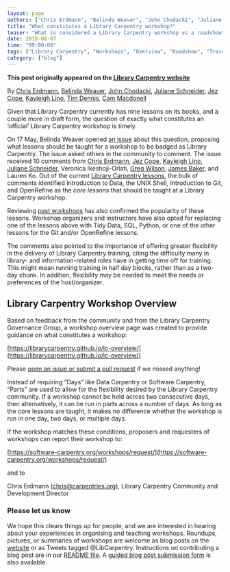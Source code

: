 ```yaml
---
layout: page
authors: ["Chris Erdmann", "Belinda Weaver", "John Chodacki", "Juliane Schneider", "Jez Cope", "Kayleigh Lino", "Tim Dennis", "Cam Macdonell"]
title: "What constitutes a Library Carpentry workshop?"
teaser: "What is considered a Library Carpentry workshop vs a roadshow"
date: 2018-08-07
time: "09:00:00"
tags: ["Library Carpentry", "Workshops", "Overview", "Roadshow", "Training", "Curriculum"]
category: ["blog"]
--- 
```


**This post originally appeared on the [Library Carpentry website](https://librarycarpentry.org)**

By [Chris Erdmann](https://twitter.com/libcce), [Belinda Weaver](https://twitter.com/cloudaus), [John Chodacki](https://twitter.com/chodacki), [Juliane Schneider](https://twitter.com/JulianeS), [Jez Cope](https://twitter.com/jezcope), [Kayleigh Lino](https://twitter.com/CuratorKay), [Tim Dennis](https://twitter.com/jt14den), [Cam Macdonell](https://twitter.com/cjmacdonell)

Given that Library Carpentry currently has nine lessons on its books, and a couple more in draft form, the 
question of exactly what constitutes an ‘official’ Library Carpentry workshop is timely. 

On 17 May, Belinda Weaver opened [an issue](https://github.com/LibraryCarpentry/governance/issues/5) about this 
question, proposing what lessons should be taught for a workshop to be badged as Library Carpentry. The issue asked others 
in the community to comment. The issue received 10 comments from [Chris Erdmann](https://twitter.com/libcce),
[Jez Cope](https://twitter.com/jezcope), [Kayleigh Lino](https://twitter.com/CuratorKay), 
[Juliane Schneider](https://twitter.com/JulianeS), Veronica Ikeshoji-Orlati,
[Greg Wilson](https://twitter.com/gvwilson), [James Baker](https://twitter.com/j_w_baker), 
and Lauren Ko. Out of the current [Library Carpentry lessons](https://librarycarpentry.org/#portfolio), the bulk 
of comments identified  Introduction to Data, the UNIX Shell, Introduction to Git, and OpenRefine as the *core lessons* 
that should be taught at a Library Carpentry workshop. 

Reviewing [past workshops](https://librarycarpentry.org/blog/2018/08/01/seventy-one-and-counting/) has also confirmed the popularity of these lessons. Workshop organizers and instructors have also opted for replacing one of the lessons above with Tidy Data, SQL, Python, or one of the other lessons for the Git and/or OpenRefine lessons. 

The comments also pointed to the importance of offering greater flexibility in the delivery of Library Carpentry training, 
citing the difficulty many in library- and information-related roles have in getting time off for training. This might mean running training in half day blocks, rather than as a two-day chunk. In addition, flexibility may be needed to meet the needs or preferences  of the host/organizer.

## Library Carpentry Workshop Overview

Based on feedback from the community and from the Library Carpentry Governance Group, a workshop overview page was created to provide guidance on what constitutes a workshop:

[https://librarycarpentry.github.io/lc-overview/](https://librarycarpentry.github.io/lc-overview/)

Please [open an issue or submit a pull request](https://github.com/LibraryCarpentry/lc-overview/blob/gh-pages/index.md) if we missed anything!

Instead of requiring “Days” like Data Carpentry or Software Carpentry, “Parts” are used to allow for the flexibility desired by the Library Carpentry community. If a workshop cannot be held across two consecutive days, then alternatively, it can be run in parts across a number of days. As long as the core lessons are taught, it makes no difference whether the workshop is run in one day, two days, or multiple days. 

If the workshop matches these conditions, proposers and requesters of workshops can report their workshop to:

[https://software-carpentry.org/workshops/request/](https://software-carpentry.org/workshops/request/)

and to 

Chris Erdmann ([chris@carpentries.org](mailto:chris@carpentries.org)), Library Carpentry Community and Development Director

### Please let us know

We hope this clears things up for people, and we are interested in hearing about your experiences in organising and teaching workshops. Roundups, pictures, or summaries of workshops are welcome as blog posts on the [website](https://libararycarpentry.org) or as Tweets tagged @LibCarpentry. Instructions on contributing a blog post are in our [README file](https://github.com/LibraryCarpentry/new-website/blob/gh-pages/README.md#blog). A [guided blog post submission form](https://goo.gl/forms/SxdL6pS1uJ4JG9Jg2) is also available.




